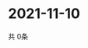 # 2021-11-10
  共 0条

  <!-- BEGIN -->
  <!-- 最后更新时间Wed Nov 10 2021 22:03:40 GMT+0000 (Coordinated Universal Time) -->
  
  <!-- END -->
  
  